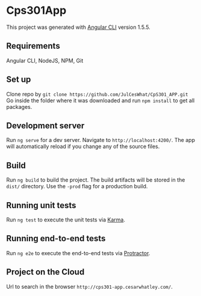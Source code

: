 # Cps301App

This project was generated with [Angular CLI](https://github.com/angular/angular-cli) version 1.5.5.

## Requirements

Angular CLI, NodeJS, NPM, Git

## Set up

Clone repo by `git clone https://github.com/JulCesWhat/CpS301_APP.git`
Go inside the folder where it was downloaded and run `npm install` to get all packages.

## Development server

Run `ng serve` for a dev server. Navigate to `http://localhost:4200/`. The app will automatically reload if you change any of the source files.

## Build

Run `ng build` to build the project. The build artifacts will be stored in the `dist/` directory. Use the `-prod` flag for a production build.

## Running unit tests

Run `ng test` to execute the unit tests via [Karma](https://karma-runner.github.io).

## Running end-to-end tests

Run `ng e2e` to execute the end-to-end tests via [Protractor](http://www.protractortest.org/).

## Project on the Cloud

Url to search in the browser `http://cps301-app.cesarwhatley.com/`.
